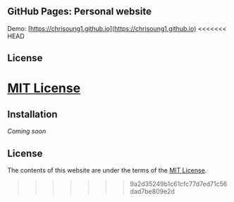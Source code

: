 ## GitHub Pages: Personal website

Demo: [https://chrisoung1.github.io](https://chrisoung1.github.io)
<<<<<<< HEAD

## License

 [MIT License](https://github.com/chrisoung1/chrisoung1.github.io/blob/master/LICENSE)
=======

## Installation

*Coming soon*

## License

The contents of this website are under the terms of the [MIT License](https://github.com/chrisoung1/chrisoung1.github.io/blob/master/LICENSE).

>>>>>>> 9a2d35249b1c61cfc77d7ed71c56dad7be809e2d


